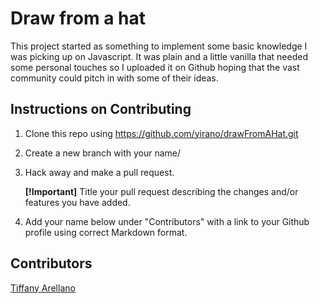 # Draw from a hat

This project started as something to implement some basic knowledge I was picking up on Javascript. It was plain and a little vanilla that needed some personal touches so I uploaded it on Github hoping that the vast community could pitch in with some of their ideas. 

## Instructions on Contributing

  1. Clone this repo using https://github.com/yirano/drawFromAHat.git
  2. Create a new branch with your name/
  3. Hack away and make a pull request. <br />
   
      **[!Important]** Title your pull request describing the changes and/or features you have added. 
  4. Add your name below under "Contributors" with a link to your Github profile using correct Markdown format.


  ## Contributors

  [Tiffany Arellano](https://github.com/yirano)